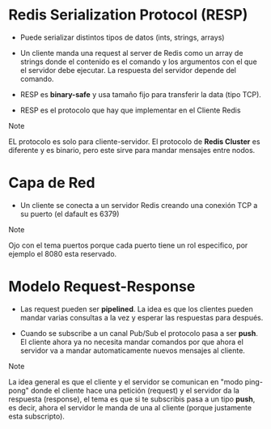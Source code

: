 # Redis Serialization Protocol (RESP)

- Puede serializar distintos tipos de datos (ints, strings, arrays)

- Un cliente manda una request al server de Redis como un array de strings donde el contenido es el comando y los argumentos con el que el servidor debe ejecutar. La respuesta del servidor depende del comando.

- RESP es **binary-safe** y usa tamaño fijo para transferir la data (tipo TCP).

- RESP es el protocolo que hay que implementar en el Cliente Redis

> [!NOTE]
> EL protocolo es solo para cliente-servidor. El protocolo de **Redis Cluster** es diferente y es binario, pero este sirve para mandar mensajes entre nodos.


# Capa de Red

- Un cliente se conecta a un servidor Redis creando una conexión TCP a su puerto (el dafault es 6379)

> [!NOTE]
> Ojo con el tema puertos porque cada puerto tiene un rol especifico, por ejemplo el 8080 esta reservado.

# Modelo Request-Response

- Las request pueden ser **pipelined**. La idea es que los clientes pueden mandar varias consultas a la vez y esperar las respuestas para después.

- Cuando se subscribe a un canal Pub/Sub el protocolo pasa a ser **push**. El cliente ahora ya no necesita mandar comandos por que ahora el servidor va a mandar automaticamente nuevos mensajes al cliente.

> [!NOTE]
> La idea general es que el cliente y el servidor se comunican en "modo ping-pong" donde el cliente hace una petición (request) y el servidor da la respuesta (response), el tema es que si te subscribis pasa a un tipo **push**, es decir, ahora el servidor le manda de una al cliente (porque justamente esta subscripto).
